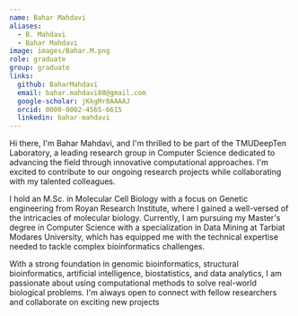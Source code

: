 ```yaml
---
name: Bahar Mahdavi
aliases:
  - B. Mahdavi
  - Bahar Mahdavi
image: images/Bahar.M.png
role: graduate
group: graduate
links:
  github: BaharMahdavi
  email: bahar.mahdavi88@gmail.com
  google-scholar: jKkgMr8AAAAJ
  orcid: 0000-0002-4565-6615
  linkedin: bahar-mahdavi
---
```


Hi there, I'm Bahar Mahdavi, and I'm thrilled to be part of the TMUDeepTen Laboratory, a leading research group in Computer Science dedicated to advancing the field through innovative computational approaches. I'm excited to contribute to our ongoing research projects while collaborating with my talented colleagues.

I hold an M.Sc. in Molecular Cell Biology with a focus on Genetic engineering from Royan Research Institute, where I gained a well-versed of the intricacies of molecular biology. Currently, I am pursuing my Master's degree in Computer Science with a specialization in Data Mining at Tarbiat Modares University, which has equipped me with the technical expertise needed to tackle complex bioinformatics challenges.

With a strong foundation in genomic bioinformatics, structural bioinformatics, artificial intelligence, biostatistics, and data analytics, I am passionate about using computational methods to solve real-world biological problems. I'm always open to connect with fellow researchers and collaborate on exciting new projects
